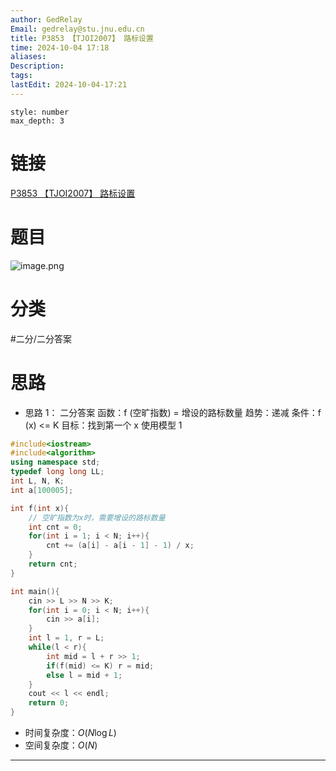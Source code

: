 ```yaml
---
author: GedRelay
Email: gedrelay@stu.jnu.edu.cn
title: P3853 【TJOI2007】 路标设置
time: 2024-10-04 17:18
aliases: 
Description: 
tags: 
lastEdit: 2024-10-04-17:21
---
```


```toc
style: number
max_depth: 3
```

# 链接
[P3853 【TJOI2007】 路标设置](https://www.luogu.com.cn/problem/P3853) 

# 题目
![image.png](https://ged-pic-bed.oss-cn-guangzhou.aliyuncs.com/img/202410041719123.png)


# 分类
#二分/二分答案 

# 思路
- 思路 1：
二分答案
函数：f (空旷指数) = 增设的路标数量
趋势：递减
条件：f (x) <= K
目标：找到第一个 x
使用模型 1


```cpp
#include<iostream>
#include<algorithm>
using namespace std;
typedef long long LL;
int L, N, K;
int a[100005];

int f(int x){
    // 空旷指数为x时，需要增设的路标数量
    int cnt = 0;
    for(int i = 1; i < N; i++){
        cnt += (a[i] - a[i - 1] - 1) / x;
    }
    return cnt;
}

int main(){
    cin >> L >> N >> K;
    for(int i = 0; i < N; i++){
        cin >> a[i];
    }
    int l = 1, r = L;
    while(l < r){
        int mid = l + r >> 1;
        if(f(mid) <= K) r = mid;
        else l = mid + 1;
    }
    cout << l << endl;
    return 0;
}

```


- 时间复杂度：${O\left( N\log L \right)  }$ 
- 空间复杂度：${O\left( N \right)  }$ 


---

